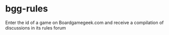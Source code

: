 # bgg-rules
Enter the id of a game on Boardgamegeek.com and receive a compilation of discussions in its rules forum
